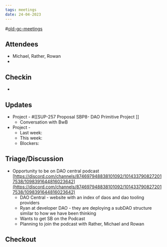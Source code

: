 ```yaml
---
tags: meetings
date: 24-04-2023
---
```

#[old-gc-meetings](/notes/general-circle/old-gc-meetings/old-gc-meetings.md) 
## Attendees
- Michael, Rather, Rowan 
- 

## Checkin
- 

## Updates
- Project - #[[SUP-257 Proposal SBP8- DAO Primitive Project
]] 
	- Conversation with BwB
- Project - 
	- Last week: 
	- This week:
	- Blockers:


## Triage/Discussion
- Opportunity to be on DAO central podcast [https://discord.com/channels/874697948838101092/1014337908272017538/1098391644816023642](https://discord.com/channels/874697948838101092/1014337908272017538/1098391644816023642) 
	- DAO Central - website with an index of daos and dao tooling providers 
	- Ryan at developer DAO - they are deploying a subDAO structure similar to how we have been thinking
	- Wants to get SB on the Podcast 
	- Planning to join the podcast with Rather, Michael and Rowan 

## Checkout